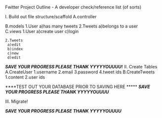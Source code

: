 Fwitter Project Outline -  A developer check/reference list (of sorts)


I. Build out file structure/scaffold
   A.controller
     
   B.models
    1.User 
      a)has many tweets
    2.Tweets 
      a)belongs to a user       
   C.views
    1.User
     a)create user
     c)login
    
    2.Tweets
     a)edit
     b)index
     c)new
     d)edit
*****SAVE YOUR PROGRESS PLEASE THANK YYYYYOUUUU*****f
II. Create Tables
    A.CreateUser
     1.username
     2.email
     3.password
     4.tweet ids
    B.CreateTweets
     1.content
     2.user ids

****TEST OUT YOUR DATABASE PRIOR TO SAVING HERE *****
*****SAVE YOUR PROGRESS PLEASE THANK YYYYYOUUUU*****

III. Migrate!

*****SAVE YOUR PROGRESS PLEASE THANK YYYYYOUUUU*****